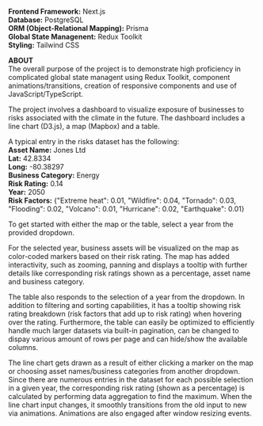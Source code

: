 **Frontend Framework:** Next.js  
**Database:** PostgreSQL  
**ORM (Object-Relational Mapping):** Prisma  
**Global State Managenent:** Redux Toolkit  
**Styling:** Tailwind CSS

**ABOUT**  
The overall purpose of the project is to demonstrate high proficiency in complicated global state managent using Redux Toolkit, component animations/transitions, creation of responsive components and use of JavaScript/TypeScript.

The project involves a dashboard to visualize exposure of businesses to risks associated with the climate in the future. The dashboard includes a line chart (D3.js), a map (Mapbox) and a table.

A typical entry in the risks dataset has the following:  
**Asset Name:** Jones Ltd  
**Lat:** 42.8334  
**Long:** -80.38297  
**Business Category:** Energy  
**Risk Rating:** 0.14  
**Year:** 2050  
**Risk Factors:** {"Extreme heat": 0.01, "Wildfire": 0.04, "Tornado": 0.03, "Flooding": 0.02, "Volcano": 0.01, "Hurricane": 0.02, "Earthquake": 0.01}

To get started with either the map or the table, select a year from the provided dropdown.

For the selected year, business assets will be visualized on the map as color-coded markers based on their risk rating. The map has added interactivity, such as zooming, panning and displays a tooltip with further details like corresponding risk ratings shown as a percentage, asset name and business category.

The table also responds to the selection of a year from the dropdown. In addition to filtering and sorting capabilities, it has a tooltip showing risk rating breakdown (risk factors that add up to risk rating) when hovering over the rating. Furthermore, the table can easily be optimized to efficiently handle much larger datasets via built-in pagination, can be changed to dispay various amount of rows per page and can hide/show the available columns.

The line chart gets drawn as a result of either clicking a marker on the map or choosing asset names/business categories from another dropdown. Since there are numerous entries in the dataset for each possible selection in a given year, the corresponding risk rating (shown as a percentage) is calculated by performing data aggregation to find the maximum. When the line chart input changes, it smoothly transitions from the old input to new via animations. Animations are also engaged after window resizing events.
